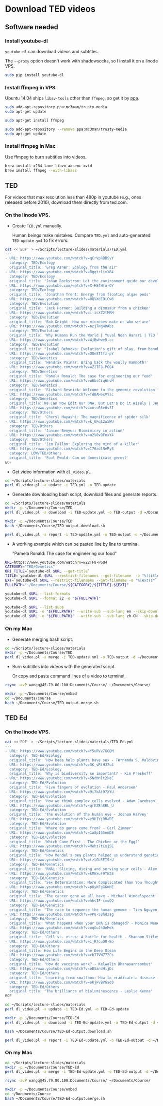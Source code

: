 # Download TED videos

## Software needed

### Install youtube-dl

`youtube-dl` can download videos and subtitles.

The `--proxy` option doesn't work with shadowsocks, so I install it on a linode VPS.

```bash
sudo pip install youtube-dl
```

### Install ffmpeg in VPS

Ubuntu 14.04 ships `libav-tools` other than `ffmpeg`, so get it by [ppa](https://launchpad.net/~mc3man/+archive/ubuntu/trusty-media).

```bash
sudo add-apt-repository ppa:mc3man/trusty-media
sudo apt-get update

sudo apt-get install ffmpeg

sudo add-apt-repository --remove ppa:mc3man/trusty-media
sudo apt-get update
```

### Install ffmpeg in Mac

Use ffmpeg to burn subtitles into videos.

```bash
brew install x264 lame libvo-aacenc xvid
brew install ffmpeg --with-libass
```

## TED

For videos that max resolution less than 480p in youtube (e.g., ones released before 2010), download them directly from ted.com.

### On the linode VPS.

* Create `TED.yml` manually.

    Human beings make mistakes. Compare `TED.yml` and auto-generated `TED-update.yml` to fix errors.

```bash
cat <<'EOF' > ~/Scripts/lecture-slides/materials/TED.yml
---
- URL: https://www.youtube.com/watch?v=qCrVpRBBSvY
  category: TED/Ecology
  original_title: 'Greg Asner: Ecology from the air'
- URL: https://www.youtube.com/watch?v=RgqtrlixYR4
  category: TED/Ecology
  original_title: 'Johan Rockstrom: Let the environment guide our development'
- URL: https://www.youtube.com/watch?v=X-HE4Hfa-OY
  category: TED/Ecology
  original_title: 'Jonathan Trent: Energy from floating algae pods'
- URL: https://www.youtube.com/watch?v=0QVXdEOiCw8
  category: TED/Evolution
  original_title: 'Jack Horner: Building a dinosaur from a chicken'
- URL: https://www.youtube.com/watch?v=i-icXZ2tMRM
  category: TED/Evolution
  original_title: 'Rob Knight: How our microbes make us who we are'
- URL: https://www.youtube.com/watch?v=nzj7Wg4DAbs
  category: TED/Evolution
  original_title: 'Why Humans Run the World | Yuval Noah Harari | TED Talks'
- URL: https://www.youtube.com/watch?v=WjBwhwe5-cc
  category: TED/Evolution
  original_title: "Isabel Behncke: Evolution's gift of play, from bonobo apes to humans"
- URL: https://www.youtube.com/watch?v=O8e8Ttfz-pY
  category: TED/Genetics
  original_title: 'Hendrik Poinar: Bring back the woolly mammoth!'
- URL: https://www.youtube.com/watch?v=wZ2TF8-PGQ4
  category: TED/Genetics
  original_title: 'Pamela Ronald: The case for engineering our food'
- URL: https://www.youtube.com/watch?v=u8bsCiq6hvM
  category: TED/Genetics
  original_title: 'Richard Resnick: Welcome to the genomic revolution'
- URL: https://www.youtube.com/watch?v=TdBAHexVYzc
  category: TED/Genetics
  original_title: We Can Now Edit Our DNA. But Let's Do it Wisely | Jennifer Doudna | TED Talks
- URL: https://www.youtube.com/watch?v=xossR6eHv3I
  category: TED/Others
  original_title: 'Cheryl Hayashi: The magnificence of spider silk'
- URL: https://www.youtube.com/watch?v=k_GFq12w5WU
  category: TED/Others
  original_title: 'Janine Benyus: Biomimicry in action'
- URL: https://www.youtube.com/watch?v=u2V0vOFexY4
  category: TED/Others
  original_title: 'Jim Fallon: Exploring the mind of a killer'
- URL: https://www.youtube.com/watch?v=176adlNeRy8
  category: LOW/TED/Others
  original_title: 'Paul Ewald: Can we domesticate germs?'
EOF
```

* Get video information with `dl_video.pl`.

```bash
cd ~/Scripts/lecture-slides/materials
perl dl_video.pl -a update -i TED.yml -o TED-update
```

* Generate downloading bash script, download files and generate reports.

```bash
cd ~/Scripts/lecture-slides/materials
mkdir -p ~/Documents/Course/TED
perl dl_video.pl -a download -i TED-update.yml -o TED-output -d ~/Documents/Course

mkdir -p ~/Documents/Course/TED
bash ~/Documents/Course/TED-output.download.sh

perl dl_video.pl -a report -i TED-update.yml -o TED-output -d ~/Documents/Course
```

* A working example which can be pasted line by line to terminal. 

    "Pamela Ronald: The case for engineering our food"

```bash
URL=https://www.youtube.com/watch?v=wZ2TF8-PGQ4
CATEGORY="TED/Genetics"
ORI_TITLE=`youtube-dl $URL --get-title`
TITLE=`youtube-dl $URL --restrict-filenames --get-filename  -o "%(title)s"`
EXT=`youtube-dl $URL --restrict-filenames --get-filename -o "%(ext)s"`
FULLPATH="~/Documents/Course/${CATEGORY}/${TITLE}.${EXT}"

youtube-dl $URL --list-formats
youtube-dl $URL --format 22 -o "${FULLPATH}"

youtube-dl $URL --list-subs
youtube-dl $URL -o "${FULLPATH}" --write-sub --sub-lang en --skip-download
youtube-dl $URL -o "${FULLPATH}" --write-sub --sub-lang zh-CN --skip-download
```

### On my Mac

* Generate merging bash script.

```bash
cd ~/Scripts/lecture-slides/materials
mkdir -p ~/Documents/Course/TED
perl dl_video.pl -a merge -i TED-update.yml -o TED-output -d ~/Documents/Course
```

* Burn subtitles into videos with the generated script.

    Or copy and paste command lines of a video to terminal.

```bash
rsync -avP wangq@45.79.80.100:Documents/Course/ ~/Documents/Course/

mkdir -p ~/Documents/Course/embed
cd ~/Documents/Course
bash ~/Documents/Course/TED-output.merge.sh
```

## TED Ed

### On the linode VPS.

```bash
cat <<'EOF' > ~/Scripts/lecture-slides/materials/TED-Ed.yml
---
- URL: https://www.youtube.com/watch?v=Y5uRVv7GGQM
  category: TED-Ed/Ecology
  original_title: 'How bees help plants have sex - Fernanda S. Valdovinos'
- URL: https://www.youtube.com/watch?v=GK_vRtHJZu4
  category: TED-Ed/Ecology
  original_title: 'Why is biodiversity so important? - Kim Preshoff'
- URL: https://www.youtube.com/watch?v=5NdMnlt2keE
  category: TED-Ed/Evolution
  original_title: 'Five fingers of evolution - Paul Andersen'
- URL: https://www.youtube.com/watch?v=9i7kAt97XYU
  category: TED-Ed/Evolution
  original_title: 'How we think complex cells evolved - Adam Jacobson'
- URL: https://www.youtube.com/watch?v=qrKZBh8BL_U
  category: TED-Ed/Evolution
  original_title: 'The evolution of the human eye - Joshua Harvey'
- URL: https://www.youtube.com/watch?v=z9HIYjRRaDE
  category: TED-Ed/Evolution
  original_title: 'Where do genes come from? - Carl Zimmer'
- URL: https://www.youtube.com/watch?v=1a8pI65emDE
  category: TED-Ed/Evolution
  original_title: 'Which Came First - The Chicken or the Egg?'
- URL: https://www.youtube.com/watch?v=Mehz7tCxjSE
  category: TED-Ed/Genetics
  original_title: "How Mendel's pea plants helped us understand genetics - Hortensia Jimnez Daz"
- URL: https://www.youtube.com/watch?v=tzlGU5EI9rU
  category: TED-Ed/Genetics
  original_title: 'RNAi: Slicing, dicing and serving your cells - Alex Dainis'
- URL: https://www.youtube.com/watch?v=kMWxuF9YW38
  category: TED-Ed/Genetics
  original_title: 'Sex Determination: More Complicated Than You Thought'
- URL: https://www.youtube.com/watch?v=pOyKFgGKmHE
  category: TED-Ed/Genetics
  original_title: 'The cancer gene we all have - Michael Windelspecht'
- URL: https://www.youtube.com/watch?v=AhsIF-cmoQQ
  category: TED-Ed/Genetics
  original_title: 'The race to sequence the human genome - Tien Nguyen'
- URL: https://www.youtube.com/watch?v=vP8-5Bhd2ag
  category: TED-Ed/Genetics
  original_title: 'What happens when your DNA is damaged? - Monica Menesini'
- URL: https://www.youtube.com/watch?v=oqGuJhOeMek
  category: TED-Ed/Others
  original_title: 'Cell vs. virus: A battle for health - Shannon Stiles'
- URL: https://www.youtube.com/watch?v=i_R7ouD8-Eo
  category: TED-Ed/Others
  original_title: How Life Begins in the Deep Ocean
- URL: https://www.youtube.com/watch?v=rb7TVW77ZCs
  category: TED-Ed/Others
  original_title: 'How do vaccines work? - Kelwalin Dhanasarnsombut'
- URL: https://www.youtube.com/watch?v=oBSandHijDc
  category: TED-Ed/Others
  original_title: 'Learning from smallpox: How to eradicate a disease - Julie Garon and Walter A. Orenstein'
- URL: https://www.youtube.com/watch?v=oKjFVBVGad0
  category: TED-Ed/Others
  original_title: 'The brilliance of bioluminescence - Leslie Kenna'
EOF
```

```bash
cd ~/Scripts/lecture-slides/materials
perl dl_video.pl -a update -i TED-Ed.yml -o TED-Ed-update

mkdir -p ~/Documents/Course/TED-Ed
perl dl_video.pl -a download -i TED-Ed-update.yml -o TED-Ed-output -d ~/Documents/Course

bash ~/Documents/Course/TED-Ed-output.download.sh

perl dl_video.pl -a report -i TED-Ed-update.yml -o TED-Ed-output -d ~/Documents/Course
```

### On my Mac

```bash
cd ~/Scripts/lecture-slides/materials
mkdir -p ~/Documents/Course/TED-Ed
perl dl_video.pl -a merge -i TED-Ed-update.yml -o TED-Ed-output -d ~/Documents/Course

rsync -avP wangq@45.79.80.100:Documents/Course/ ~/Documents/Course/

mkdir -p ~/Documents/Course/embed
cd ~/Documents/Course
bash ~/Documents/Course/TED-Ed-output.merge.sh
```
